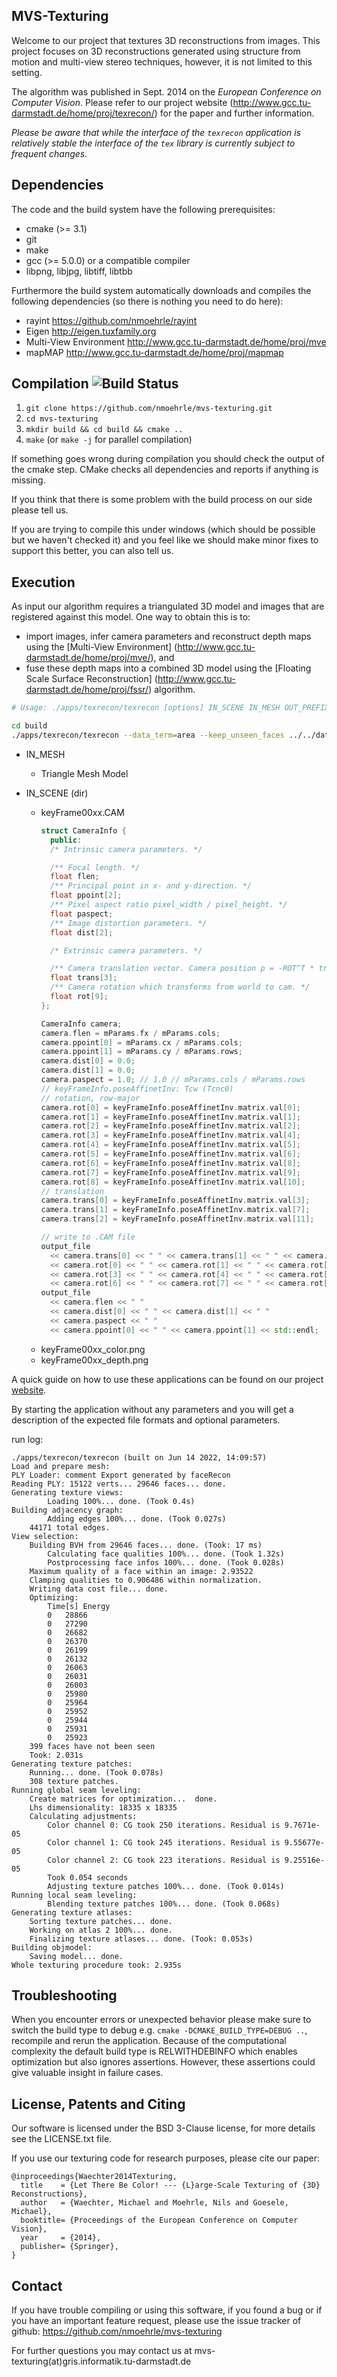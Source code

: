 MVS-Texturing
--------------------------------------------------------------------------------

Welcome to our project that textures 3D reconstructions from images.
This project focuses on 3D reconstructions generated using structure from
motion and multi-view stereo techniques, however, it is not limited to this
setting.

The algorithm was published in Sept. 2014 on the
*European Conference on Computer Vision*. Please refer to our project website
(http://www.gcc.tu-darmstadt.de/home/proj/texrecon/)
for the paper and further information.

*Please be aware that while the interface of the `texrecon` application is
relatively stable the interface of the `tex` library is currently subject to
frequent changes.*


Dependencies
--------------------------------------------------------------------------------

The code and the build system have the following prerequisites:

- cmake (>= 3.1)
- git
- make
- gcc (>= 5.0.0) or a compatible compiler
- libpng, libjpg, libtiff, libtbb


Furthermore the build system automatically downloads and compiles the following
dependencies (so there is nothing you need to do here):

- rayint
    https://github.com/nmoehrle/rayint
- Eigen
    http://eigen.tuxfamily.org
- Multi-View Environment
    http://www.gcc.tu-darmstadt.de/home/proj/mve
- mapMAP
    http://www.gcc.tu-darmstadt.de/home/proj/mapmap


Compilation ![Build Status](https://travis-ci.org/nmoehrle/mvs-texturing.svg)
--------------------------------------------------------------------------------

1.  `git clone https://github.com/nmoehrle/mvs-texturing.git`
2.  `cd mvs-texturing`
3.  `mkdir build && cd build && cmake ..`
4.  `make` (or `make -j` for parallel compilation)

If something goes wrong during compilation you should check the output of the
cmake step. CMake checks all dependencies and reports if anything is missing.

If you think that there is some problem with the build process on our side
please tell us.

If you are trying to compile this under windows (which should be possible but
we haven't checked it) and you feel like we should make minor fixes to support
this better, you can also tell us.


Execution
--------------------------------------------------------------------------------

As input our algorithm requires a triangulated 3D model and images that are
registered against this model. One way to obtain this is to:
*   import images, infer camera parameters and reconstruct depth maps
    using the [Multi-View Environment]
    (http://www.gcc.tu-darmstadt.de/home/proj/mve/),
    and
*   fuse these depth maps into a combined 3D model using the
    [Floating Scale Surface Reconstruction]
    (http://www.gcc.tu-darmstadt.de/home/proj/fssr/)
    algorithm.

```sh
# Usage: ./apps/texrecon/texrecon [options] IN_SCENE IN_MESH OUT_PREFIX

cd build
./apps/texrecon/texrecon --data_term=area --keep_unseen_faces ../../data/textured_mesh_scene/face000/keyFrames/ ../../data/textured_mesh_scene/face000/mesh/meshRefine.ply ../../data/out/face000
```

* IN_MESH
  - Triangle Mesh Model

* IN_SCENE (dir)
  - keyFrame00xx.CAM
    ```cpp
    struct CameraInfo {
      public:
      /* Intrinsic camera parameters. */

      /** Focal length. */
      float flen;
      /** Principal point in x- and y-direction. */
      float ppoint[2];
      /** Pixel aspect ratio pixel_width / pixel_height. */
      float paspect;
      /** Image distortion parameters. */
      float dist[2];

      /* Extrinsic camera parameters. */

      /** Camera translation vector. Camera position p = -ROT^T * trans. */
      float trans[3];
      /** Camera rotation which transforms from world to cam. */
      float rot[9];
    };

    CameraInfo camera;
    camera.flen = mParams.fx / mParams.cols;
    camera.ppoint[0] = mParams.cx / mParams.cols;
    camera.ppoint[1] = mParams.cy / mParams.rows;
    camera.dist[0] = 0.0;
    camera.dist[1] = 0.0;
    camera.paspect = 1.0; // 1.0 // mParams.cols / mParams.rows
    // keyFrameInfo.poseAffinetInv: Tcw (Tcnc0)
    // rotation, row-major
    camera.rot[0] = keyFrameInfo.poseAffinetInv.matrix.val[0];
    camera.rot[1] = keyFrameInfo.poseAffinetInv.matrix.val[1];
    camera.rot[2] = keyFrameInfo.poseAffinetInv.matrix.val[2];
    camera.rot[3] = keyFrameInfo.poseAffinetInv.matrix.val[4];
    camera.rot[4] = keyFrameInfo.poseAffinetInv.matrix.val[5];
    camera.rot[5] = keyFrameInfo.poseAffinetInv.matrix.val[6];
    camera.rot[6] = keyFrameInfo.poseAffinetInv.matrix.val[8];
    camera.rot[7] = keyFrameInfo.poseAffinetInv.matrix.val[9];
    camera.rot[8] = keyFrameInfo.poseAffinetInv.matrix.val[10];
    // translation
    camera.trans[0] = keyFrameInfo.poseAffinetInv.matrix.val[3];
    camera.trans[1] = keyFrameInfo.poseAffinetInv.matrix.val[7];
    camera.trans[2] = keyFrameInfo.poseAffinetInv.matrix.val[11];

    // write to .CAM file
    output_file
      << camera.trans[0] << " " << camera.trans[1] << " " << camera.trans[2] << " "
      << camera.rot[0] << " " << camera.rot[1] << " " << camera.rot[2] << " "
      << camera.rot[3] << " " << camera.rot[4] << " " << camera.rot[5] << " "
      << camera.rot[6] << " " << camera.rot[7] << " " << camera.rot[8] << std::endl;
    output_file
      << camera.flen << " "
      << camera.dist[0] << " " << camera.dist[1] << " "
      << camera.paspect << " "
      << camera.ppoint[0] << " " << camera.ppoint[1] << std::endl;    
    ```
  - keyFrame00xx_color.png
  - keyFrame00xx_depth.png

A quick guide on how to use these applications can be found on our project [website](http://www.gcc.tu-darmstadt.de/home/proj/texrecon/).

By starting the application without any parameters and you will get a
description of the expected file formats and optional parameters.

run log:

```
./apps/texrecon/texrecon (built on Jun 14 2022, 14:09:57)
Load and prepare mesh: 
PLY Loader: comment Export generated by faceRecon
Reading PLY: 15122 verts... 29646 faces... done.
Generating texture views: 
        Loading 100%... done. (Took 0.4s)                                       
Building adjacency graph: 
        Adding edges 100%... done. (Took 0.027s)                                
	44171 total edges.
View selection:
	Building BVH from 29646 faces... done. (Took: 17 ms)
        Calculating face qualities 100%... done. (Took 1.32s)                   
        Postprocessing face infos 100%... done. (Took 0.028s)                   
	Maximum quality of a face within an image: 2.93522
	Clamping qualities to 0.906486 within normalization.
	Writing data cost file... done.
	Optimizing:
		Time[s]	Energy
		0	28866
		0	27290
		0	26682
		0	26370
		0	26199
		0	26132
		0	26063
		0	26031
		0	26003
		0	25980
		0	25964
		0	25952
		0	25944
		0	25931
		0	25923
	399 faces have not been seen
	Took: 2.031s
Generating texture patches:
	Running... done. (Took 0.078s)
	308 texture patches.
Running global seam leveling:
	Create matrices for optimization...  done.
	Lhs dimensionality: 18335 x 18335
	Calculating adjustments:
		Color channel 0: CG took 250 iterations. Residual is 9.7671e-05
		Color channel 1: CG took 245 iterations. Residual is 9.55677e-05
		Color channel 2: CG took 223 iterations. Residual is 9.25516e-05
		Took 0.054 seconds
        Adjusting texture patches 100%... done. (Took 0.014s)                   
Running local seam leveling:
        Blending texture patches 100%... done. (Took 0.068s)                    
Generating texture atlases:
	Sorting texture patches... done.
	Working on atlas 2 100%... done.
	Finalizing texture atlases... done. (Took: 0.053s)
Building objmodel:
	Saving model... done.
Whole texturing procedure took: 2.935s
```

Troubleshooting
--------------------------------------------------------------------------------

When you encounter errors or unexpected behavior please make sure to switch
the build type to debug e.g. `cmake -DCMAKE_BUILD_TYPE=DEBUG ..`, recompile
and rerun the application. Because of the computational complexity the default
build type is RELWITHDEBINFO which enables optimization but also ignores
assertions. However, these assertions could give valuable insight in failure cases.


License, Patents and Citing
--------------------------------------------------------------------------------
Our software is licensed under the BSD 3-Clause license, for more details see
the LICENSE.txt file.

If you use our texturing code for research purposes, please cite our paper:
```
@inproceedings{Waechter2014Texturing,
  title    = {Let There Be Color! --- {L}arge-Scale Texturing of {3D} Reconstructions},
  author   = {Waechter, Michael and Moehrle, Nils and Goesele, Michael},
  booktitle= {Proceedings of the European Conference on Computer Vision},
  year     = {2014},
  publisher= {Springer},
}
```

Contact
--------------------------------------------------------------------------------
If you have trouble compiling or using this software, if you found a bug or if
you have an important feature request, please use the issue tracker of github:
https://github.com/nmoehrle/mvs-texturing

For further questions you may contact us at
mvs-texturing(at)gris.informatik.tu-darmstadt.de
